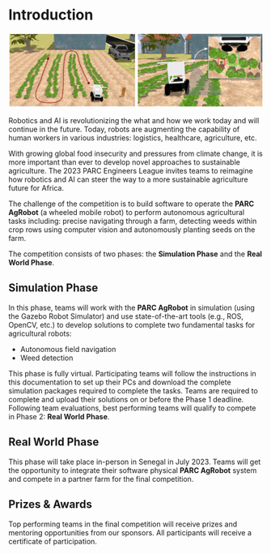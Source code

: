 # Introduction

![Motivating image](./assets/overview.PNG)

Robotics and AI is revolutionizing the what and how we work today and will continue in the future. Today, robots are augmenting the capability of human workers in various industries: logistics, healthcare, agriculture, etc.

<!-- The PARC Engineers League invites participants to reimagine how robots can augment the capabilities of human labor in a task of growing prevalence - autonomous farming. -->


With growing global food insecurity and pressures from climate change, it is more important than ever to develop novel approaches to sustainable agriculture. The 2023 PARC Engineers League invites teams to reimagine how robotics and AI can steer the way to a more sustainable agriculture future for Africa. 

The challenge of the competition is to build software to operate the **PARC AgRobot** (a wheeled mobile robot) to perform autonomous agricultural tasks including: precise navigating through a farm, detecting weeds within crop rows using computer vision and autonomously planting seeds on the farm.


The competition consists of two phases: the **Simulation Phase** and the **Real World Phase**.


## Simulation Phase
<!-- In this phase, teams would interact with the **PARC AgRobot** in simulation (using the Gazebo Robot Simulator). Participants are required to write software to complete three fundamental tasks for agricultural robots: -->
In this phase, teams will work with the **PARC AgRobot** in simulation (using the Gazebo Robot Simulator) and use state-of-the-art tools (e.g., ROS, OpenCV, etc.) to develop solutions to complete two fundamental tasks for agricultural robots:

* Autonomous field navigation
* Weed detection

This phase is fully virtual. Participating teams will follow the instructions in this documentation to set up their PCs and download the complete simulation packages required to complete the tasks. 
Teams are required to complete and upload their solutions on or before the Phase 1 deadline. Following team evaluations, best performing teams will qualify to compete in Phase 2: **Real World Phase**.



## Real World Phase

<!-- ![robot](images/bot.jpg) -->

This phase will take place in-person in Senegal in July 2023. Teams will get the opportunity to integrate their software physical **PARC AgRobot** system and compete in a partner farm for the final competition.


## Prizes & Awards

Top performing teams in the final competition will receive prizes and mentoring opportunities from our sponsors. All participants will receive a certificate of participation.
